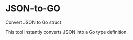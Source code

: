 # JSON-to-GO
Convert JSON to Go struct

This tool instantly converts JSON into a Go type definition.
